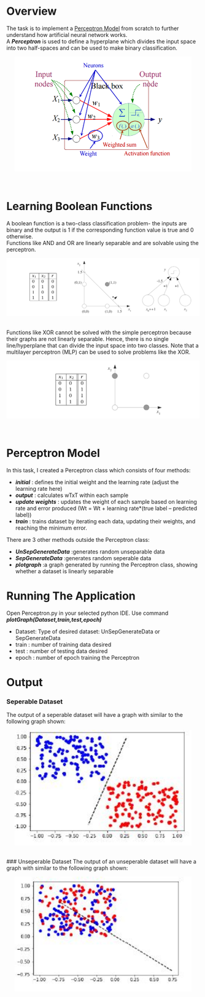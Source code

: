 # Overview
The task is to implement a [Perceptron Model](https://en.wikipedia.org/wiki/Perceptron#Learning_algorithm) from scratch to further understand how artificial neural network works.<br/>
A ***Perceptron*** is used to define a hyperplane which divides the input space into two half-spaces and can be used to make binary classification.
<p align="center">
  <img width="460" height="300" src="https://github.com/AlbertSugi/Preceptron/blob/master/Perceptron.png"><br/>
</p><br/>

# Learning Boolean Functions 
A boolean function is a two-class classification problem- the inputs are binary and the output is 1 if the corresponding function value is true and 0 otherwise. <br/>
Functions like AND and OR are linearly separable and are solvable using the perceptron.<br/>
<p align="center">
  <img src="https://github.com/AlbertSugi/Preceptron/blob/master/AND%20Function.jpg"><br/>
</p><br/>
Functions like XOR cannot be solved with the simple perceptron because their graphs are not linearly separable. Hence, there is no single line/hyperplane that can divide the input space into two classes. Note that a multilayer perceptron (MLP) can be used to solve problems like the XOR.<br/>
<p align="center">
  <img src="https://github.com/AlbertSugi/Preceptron/blob/master/XOR%20Function.jpg"><br/>
</p><br/>

# Perceptron Model
In this task, I created a Perceptron class which consists of four methods:<br/>
* ***initial***        : defines the initial weight and the learning rate (adjust the learning rate here)
* ***output***         : calculates wTxT within each sample
* ***update weights*** : updates the weight of each sample based on learning rate and error produced (Wt = Wt + learning rate*(true label – predicted label))
* ***train***          : trains dataset by iterating each data, updating their weights, and reaching the minimum error.<br/> 

There are 3 other methods outside the Perceptron class:
* ***UnSepGenerateData*** :generates random unseparable data
* ***SepGenerateData***   :generates random seperable data
* ***plotgraph***         :a graph generated by running the Perceptron class, showing whether a dataset is linearly separable 

# Running The Application
Open Perceptron.py in your selected python IDE. Use command ***plotGraph(Dataset,train,test,epoch)*** 
* Dataset: Type of desired dataset: UnSepGenerateData or SepGenerateData
* train  : number of training data desired
* test   : number of testing data desired
* epoch  : number of epoch training the Perceptron

# Output
### Seperable Dataset
The output of a seperable dataset will have a graph with similar to the following graph shown:
<p align="center">
  <img width="460" height="300" src="https://github.com/AlbertSugi/Preceptron/blob/master/Seperable.JPG"><br/>
</p><br/>
### Unseperable Dataset
The output of an unseperable dataset will have a graph with similar to the following graph shown:
<p align="center">
  <img width="460" height="300" src="https://github.com/AlbertSugi/Preceptron/blob/master/Unseperable.JPG"><br/>
</p><br/>
